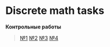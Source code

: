 # **Discrete math tasks**

**Контрольные работы**
> [№1](https://github.com/protasenya02/Discrete-math/tree/master/контрольные%20работы)
> [№2](https://github.com/protasenya02/Discrete-math/tree/master/контрольные%20работы)
> [№3](https://github.com/protasenya02/Discrete-math/tree/master/контрольные%20работы)
> [№4](https://github.com/protasenya02/Discrete-math/tree/master/контрольные%20работы)
